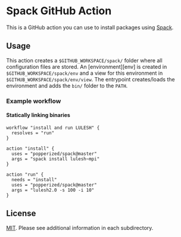# Spack GitHub Action

This is a GitHub action you can use to install packages using [Spack](https://github.com/spack/spack).

## Usage

This action creates a `$GITHUB_WORKSPACE/spack/` folder where all 
configuration files are stored. An [environment][env] is created in 
`$GITHUB_WORKSPACE/spack/env`  and a view for this environment in 
`$GITHUB_WORKSPACE/spack/env/view`. The entrypoint creates/loads the 
environment and adds the `bin/` folder to the `PATH`.

### Example workflow

#### Statically linking binaries

```hcl
workflow "install and run LULESH" {
  resolves = "run"
}

action "install" {
  uses = "popperized/spack@master"
  args = "spack install lulesh~mpi"
}

action "run" {
  needs = "install"
  uses = "popperized/spack@master"
  args = "lulesh2.0 -s 100 -i 10"
}
```

## License

[MIT](LICENSE). Please see additional information in each 
subdirectory.
